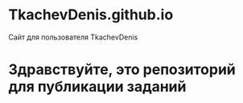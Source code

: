 # TkachevDenis.github.io
Сайт для пользователя TkachevDenis

<h1> Здравствуйте, это репозиторий для публикации заданий <h1\>
